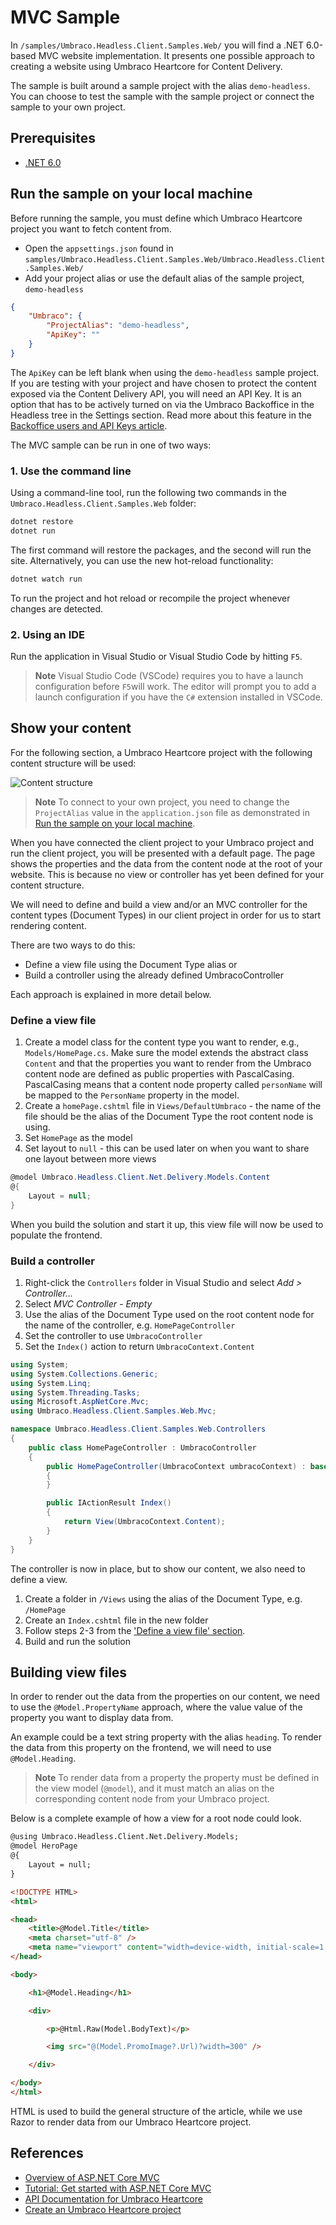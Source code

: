 # MVC Sample

In `/samples/Umbraco.Headless.Client.Samples.Web/` you will find a .NET 6.0-based MVC website implementation. It presents one possible approach to creating a website using Umbraco Heartcore for Content Delivery.

The sample is built around a sample project with the alias `demo-headless`. You can choose to test the sample with the sample project or connect the sample to your own project.

## Prerequisites

- [.NET 6.0](https://dotnet.microsoft.com/download/dotnet-core/2.2)

## Run the sample on your local machine

Before running the sample, you must define which Umbraco Heartcore project you want to fetch content from.

- Open the `appsettings.json` found in `samples/Umbraco.Headless.Client.Samples.Web/Umbraco.Headless.Client.Samples.Web/`
- Add your project alias or use the default alias of the sample project, `demo-headless`

```json
{
    "Umbraco": {
        "ProjectAlias": "demo-headless",
        "ApiKey": ""
    }
}
```

The `ApiKey` can be left blank when using the `demo-headless` sample project. If you are testing with your project and have chosen to protect the content exposed via the Content Delivery API, you will need an API Key. It is an option that has to be actively turned on via the Umbraco Backoffice in the Headless tree in the Settings section. Read more about this feature in the [Backoffice users and API Keys article](../../../Getting-Started-Cloud/Backoffice-Users-and-API-Keys).

The MVC sample can be run in one of two ways:

### 1. Use the command line

Using a command-line tool, run the following two commands in the `Umbraco.Headless.Client.Samples.Web` folder:

```bash
dotnet restore
dotnet run
```

The first command will restore the packages, and the second will run the site. Alternatively, you can use the new hot-reload functionality:

```bash
dotnet watch run
```

To run the project and hot reload or recompile the project whenever changes are detected.

### 2. Using an IDE

Run the application in Visual Studio or Visual Studio Code by hitting `F5`.

> **Note**
> Visual Studio Code (VSCode) requires you to have a launch configuration before `F5`will work.
> The editor will prompt you to add a launch configuration if you have the `C#` extension installed in VSCode.

## Show your content

For the following section, a Umbraco Heartcore project with the following content structure will be used:

![Content structure](images/content-structure.png)

> **Note**
> To connect to your own project, you need to change the `ProjectAlias` value in the `application.json` file as demonstrated in [Run the sample on your local machine](#run-the-sample-on-your-local-machine).

When you have connected the client project to your Umbraco project and run the client project, you will be presented with a default page. The page shows the properties and the data from the content node at the root of your website. This is because no view or controller has yet been defined for your content structure.

We will need to define and build a view and/or an MVC controller for the content types (Document Types) in our client project in order for us to start rendering content.

There are two ways to do this:

- Define a view file using the Document Type alias or
- Build a controller using the already defined UmbracoController

Each approach is explained in more detail below.

### Define a view file

1. Create a model class for the content type you want to render, e.g., `Models/HomePage.cs`. Make sure the model extends the abstract class `Content` and that the properties you want to render from the Umbraco content node are defined as public properties with PascalCasing. PascalCasing means that a content node property called `personName` will be mapped to the `PersonName` property in the model.
2. Create a `homePage.cshtml` file in `Views/DefaultUmbraco` - the name of the file should be the alias of the Document Type the root content node is using.
3. Set `HomePage` as the model
4. Set layout to `null` - this can be used later on when you want to share one layout between more views

```csharp
@model Umbraco.Headless.Client.Net.Delivery.Models.Content
@{
    Layout = null;
}
```

When you build the solution and start it up, this view file will now be used to populate the frontend.

### Build a controller

1. Right-click the `Controllers` folder in Visual Studio and select *Add > Controller...*
2. Select *MVC Controller - Empty*
3. Use the alias of the Document Type used on the root content node for the name of the controller, e.g. `HomePageController`
4. Set the controller to use `UmbracoController`
5. Set the `Index()` action to return `UmbracoContext.Content`

```csharp
using System;
using System.Collections.Generic;
using System.Linq;
using System.Threading.Tasks;
using Microsoft.AspNetCore.Mvc;
using Umbraco.Headless.Client.Samples.Web.Mvc;

namespace Umbraco.Headless.Client.Samples.Web.Controllers
{
    public class HomePageController : UmbracoController
    {
        public HomePageController(UmbracoContext umbracoContext) : base(umbracoContext)
        {
        }

        public IActionResult Index()
        {
            return View(UmbracoContext.Content);
        }
    }
}
```

The controller is now in place, but to show our content, we also need to define a view.

1. Create a folder in `/Views` using the alias of the Document Type, e.g. `/HomePage`
2. Create an `Index.cshtml` file in the new folder
3. Follow steps 2-3 from the ['Define a view file' section](#define-a-view-file).
4. Build and run the solution

## Building view files

In order to render out the data from the properties on our content, we need to use the `@Model.PropertyName` approach, where the value value of the property you want to display data from.

An example could be a text string property with the alias `heading`. To render the data from this property on the frontend, we will need to use `@Model.Heading`.

> **Note**
> To render data from a property the property must be defined in the view model (`@model`), and it must match an alias on the corresponding content node from your Umbraco project.

Below is a complete example of how a view for a root node could look.

```html
@using Umbraco.Headless.Client.Net.Delivery.Models;
@model HeroPage
@{
    Layout = null;
}

<!DOCTYPE HTML>
<html>

<head>
    <title>@Model.Title</title>
    <meta charset="utf-8" />
    <meta name="viewport" content="width=device-width, initial-scale=1, user-scalable=no" />
</head>

<body>

    <h1>@Model.Heading</h1>

    <div>

        <p>@Html.Raw(Model.BodyText)</p>

        <img src="@(Model.PromoImage?.Url)?width=300" />

    </div>

</body>
</html>
```

HTML is used to build the general structure of the article, while we use Razor to render data from our Umbraco Heartcore project.

## References

- [Overview of ASP.NET Core MVC](https://docs.microsoft.com/en-us/aspnet/core/mvc/overview?view=aspnetcore-2.2)
- [Tutorial: Get started with ASP.NET Core MVC](https://docs.microsoft.com/en-gb/aspnet/core/tutorials/first-mvc-app/start-mvc?view=aspnetcore-2.2&tabs=visual-studio)
- [API Documentation for Umbraco Heartcore](../../../API-Documentation)
- [Create an Umbraco Heartcore project](../../../Getting-Started-Cloud/Creating-a-Heartcore-project)
